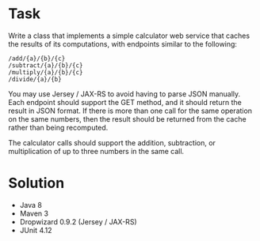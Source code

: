 # Task

Write a class that implements a simple calculator web service that caches the results of its computations, with endpoints similar to the following:

```
/add/{a}/{b}/{c}
/subtract/{a}/{b}/{c}
/multiply/{a}/{b}/{c}
/divide/{a}/{b}
```

You may use Jersey / JAX-RS to avoid having to parse JSON manually. Each endpoint should support the GET method, and it should return the result in JSON format. If there is more than one call for the same operation on the same numbers, then the result should be returned from the cache rather than being recomputed.

The calculator calls should support the addition, subtraction, or multiplication of up to three numbers in the same call.

# Solution

* Java 8
* Maven 3
* Dropwizard 0.9.2 (Jersey / JAX-RS)
* JUnit 4.12
